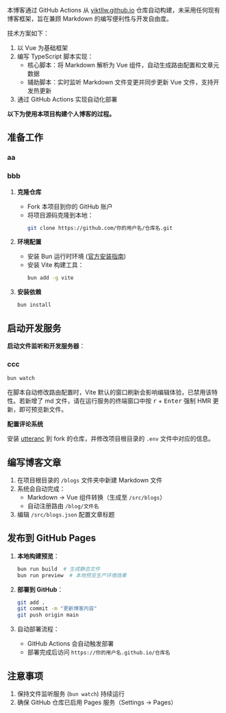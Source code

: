 本博客通过 GitHub Actions 从 [yiktllw.github.io](https://github.com/yiktllw/yiktllw.github.io) 仓库自动构建，未采用任何现有博客框架，旨在兼顾 Markdown 的编写便利性与开发自由度。

技术方案如下：

1. 以 Vue 为基础框架
2. 编写 TypeScript 脚本实现：
   - 核心脚本：将 Markdown 解析为 Vue 组件，自动生成路由配置和文章元数据
   - 辅助脚本：实时监听 Markdown 文件变更并同步更新 Vue 文件，支持开发热更新
3. 通过 GitHub Actions 实现自动化部署

**以下为使用本项目构建个人博客的过程。**

## 准备工作
### aa

### bbb

1. **克隆仓库**

   - Fork 本项目到你的 GitHub 账户
   - 将项目源码克隆到本地：
     ```bash
     git clone https://github.com/你的用户名/仓库名.git
     ```

2. **环境配置**

   - 安装 Bun 运行时环境 ([官方安装指南](https://bun.sh/docs/installation))
   - 安装 Vite 构建工具：
     ```bash
     bun add -g vite
     ```

3. **安装依赖**
   ```bash
   bun install
   ```

## 启动开发服务

**启动文件监听和开发服务器**：

### ccc

```bash
bun watch
```
在脚本自动修改路由配置时，Vite 默认的窗口刷新会影响编辑体验，已禁用该特性。若新增了 md 文件，请在运行服务的终端窗口中按 <kbd>r</kbd> + <kbd>Enter</kbd> 强制 HMR 更新，即可预览新文件。

**配置评论系统**

安装 [utteranc](https://github.com/apps/utterances) 到 fork 的仓库，并修改项目根目录的 `.env` 文件中对应的信息。

## 编写博客文章

1. 在项目根目录的 `/blogs` 文件夹中新建 Markdown 文件
2. 系统会自动完成：
   - Markdown → Vue 组件转换（生成至 `/src/blogs`）
   - 自动注册路由 `/blog/文件名`
3. 编辑 `/src/blogs.json` 配置文章标题

## 发布到 GitHub Pages

1. **本地构建预览**：

   ```bash
   bun run build  # 生成静态文件
   bun run preview  # 本地预览生产环境效果
   ```

2. **部署到 GitHub**：

   ```bash
   git add .
   git commit -m "更新博客内容"
   git push origin main
   ```

3. 自动部署流程：
   - GitHub Actions 会自动触发部署
   - 部署完成后访问 `https://你的用户名.github.io/仓库名`

## 注意事项

1. 保持文件监听服务 (`bun watch`) 持续运行
2. 确保 GitHub 仓库已启用 Pages 服务（Settings → Pages）
